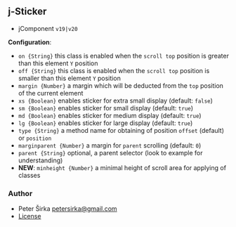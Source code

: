 ## j-Sticker

- jComponent `v19|v20`

__Configuration__:

- `on {String}` this class is enabled when the `scroll top` position is greater than this element `Y` position
- `off {String}` this class is enabled when the `scroll top` position is smaller than this element `Y` position
- `margin {Number}` a margin which will be deducted from the `top` position of the current element
- `xs {Boolean}` enables sticker for extra small display (default: `false`)
- `sm {Boolean}` enables sticker for small display (default: `true`)
- `md {Boolean}` enables sticker for medium display (default: `true`)
- `lg {Boolean}` enables sticker for large display (default: `true`)
- `type {String}` a method name for obtaining of position `offset` (default) or `position`
- `marginparent {Number}` a margin for `parent` scrolling (default: `0`)
- `parent {String}` optional, a parent selector (look to example for understanding)
- __NEW__: `minheight {Number}` a minimal height of scroll area for applying of classes

### Author

- Peter Širka <petersirka@gmail.com>
- [License](https://www.totaljs.com/license/)